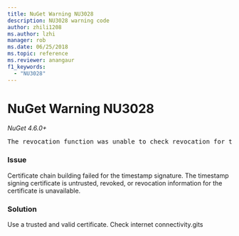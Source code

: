 ```yaml
---
title: NuGet Warning NU3028
description: NU3028 warning code
author: zhili1208
ms.author: lzhi
manager: rob
ms.date: 06/25/2018
ms.topic: reference
ms.reviewer: anangaur
f1_keywords:
  - "NU3028"
---
```


# NuGet Warning NU3028

*NuGet 4.6.0+*

<pre>The revocation function was unable to check revocation for the certificate.</pre>

### Issue
Certificate chain building failed for the timestamp signature. The timestamp signing certificate is untrusted, revoked, or revocation information for the certificate is unavailable.

### Solution
Use a trusted and valid certificate. Check internet connectivity.gits
